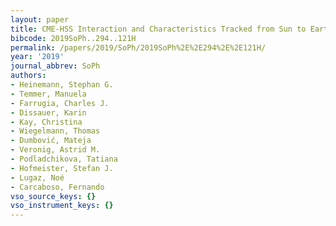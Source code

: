 ```yaml
---
layout: paper
title: CME-HSS Interaction and Characteristics Tracked from Sun to Earth
bibcode: 2019SoPh..294..121H
permalink: /papers/2019/SoPh/2019SoPh%2E%2E294%2E%2E121H/
year: '2019'
journal_abbrev: SoPh
authors:
- Heinemann, Stephan G.
- Temmer, Manuela
- Farrugia, Charles J.
- Dissauer, Karin
- Kay, Christina
- Wiegelmann, Thomas
- Dumbović, Mateja
- Veronig, Astrid M.
- Podladchikova, Tatiana
- Hofmeister, Stefan J.
- Lugaz, Noé
- Carcaboso, Fernando
vso_source_keys: {}
vso_instrument_keys: {}
---
```

